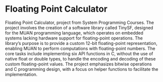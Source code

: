 # Floating Point Calculator
Floating Point Calculator, project from System Programming Courses. The project involves the creation of a software library called TinySF, designed for the MUAN programming language, which operates on embedded systems lacking hardware support for floating-point operations. The library’s purpose is to provide a custom 12-bit floating-point representation, enabling MUAN to perform computations with floating-point numbers. The core tasks include implementing six API functions in C, without the use of native float or double types, to handle the encoding and decoding of these custom floating-point values. The project emphasizes bitwise operations and C programming design, with a focus on helper functions to facilitate the implementation.
